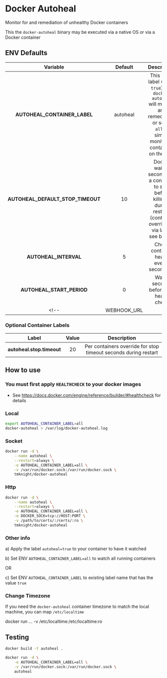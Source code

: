 # Docker Autoheal

Monitor for and remediation of unhealthy Docker containers

This the `docker-autoheal` binary may be executed via a native OS or via a Docker container

## ENV Defaults

| Variable                          | Default  | Description                                                                                                                       |
|:---------------------------------:|:--------:|:---------------------------------------------------------------------------------------------------------------------------------:|
| **AUTOHEAL_CONTAINER_LABEL**      | autoheal |This is the label (set to `true`) that `docker-autoheal` will monitor and remediate - or set to `all` to simply monitor all containers on the host|
| **AUTOHEAL_DEFAULT_STOP_TIMEOUT** | 10       | Docker waits `n` seconds for a container to stop before killing it during restarts (container overridable via label, see below) |
| **AUTOHEAL_INTERVAL**             | 5        | Check container health every`n` seconds**                                                                                       |
| **AUTOHEAL_START_PERIOD**         | 0        | Wait `n` seconds before first health check                                                                                      |
<!-- |WEBHOOK_URL|    |Post messages to the webhook following actions on unhealthy container| -->

### Optional Container Labels

| Label                             | Value    | Description                                                                                                                       |
|:---------------------------------:|:--------:|:---------------------------------------------------------------------------------------------------------------------------------:|
| **autoheal.stop.timeout**         | 20       | Per containers override for stop timeout seconds during restart                                                                              |

## How to use

### You must first apply `HEALTHCHECK` to your docker images

- See <https://docs.docker.com/engine/reference/builder/#healthcheck> for details

### Local

```bash
export AUTOHEAL_CONTAINER_LABEL=all
docker-autoheal > /var/log/docker-autoheal.log
```

### Socket

```bash
docker run -d \
    --name autoheal \
    --restart=always \
    -e AUTOHEAL_CONTAINER_LABEL=all \
    -v /var/run/docker.sock:/var/run/docker.sock \
    tmknight/docker-autoheal
```

### Http

```bash
docker run -d \
    --name autoheal \
    --restart=always \
    -e AUTOHEAL_CONTAINER_LABEL=all \
    -e DOCKER_SOCK=tcp://HOST:PORT \
    -v /path/to/certs/:/certs/:ro \
    tmknight/docker-autoheal
```

### Other info

a) Apply the label `autoheal=true` to your container to have it watched

b) Set ENV `AUTOHEAL_CONTAINER_LABEL=all` to watch all running containers

OR

c) Set ENV `AUTOHEAL_CONTAINER_LABEL` to existing label name that has the value `true`

<!--
See <https://docs.docker.com/engine/security/https/> for how to configure TCP with mTLS

The certificates and keys need these names:

- ca.pem
- client-cert.pem
- client-key.pem
-->

### Change Timezone

If you need the `docker-autoheal` container timezone to match the local machine, you can map `/etc/localtime`

docker run ... -v /etc/localtime:/etc/localtime:ro

## Testing

```bash
docker build -t autoheal .

docker run -d \
    -e AUTOHEAL_CONTAINER_LABEL=all \
    -v /var/run/docker.sock:/var/run/docker.sock \
    autoheal
```
